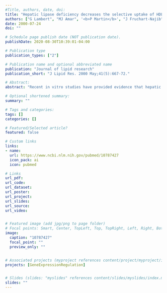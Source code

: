 ```yaml
---
#Title, authors, date, doi:
title: "Hepatic lipase deficiency decreases the selective uptake of HDL-cholesteryl esters in vivo."
authors: ["G Lambert", "MJ Amar", '<b>P Martin</b>', "J Fruchart-Najib", "B Foger", "RD Shamburek", "HB Brewer", "S Santamarina-Fojo"]
date: 2000-07-24
doi: ""

# Schedule page publish date (NOT publication date).
publishDate: 2020-08-30T10:39:01-04:00

# Publication type
publication_types: ["2"]

# Publication name and optional abbreviated name
publication: "Journal of lipid research"
publication_short: "J Lipid Res. 2000 May;41(5):667-72."

# Abstract:
abstract: "Recent in vitro studies have provided evidence that hepatic lipase (HL) facilitates the selective uptake of HDL cholesteryl esters (CE), but the in vivo physiological relevance of this process has not been demonstrated. To evaluate the role that HL plays in facilitating the selective uptake of HDL-CE in vivo, we studied the metabolism of [(3)H]CEt, (125)I-labeled apolipoprotein (apo) A-I, and (131)I-labeled apoA-II-labeled HDL in HL-deficient mice. Kinetic analysis revealed similar catabolism of (125)I-labeled apoA-I (as well as (131)I-labeled apoA-II) in C57BL controls and HL deficient mice, with fractional catabolic rates (FCR) of 2.17 +/- 0.15 and 2.16 +/- 0.11 d(-)(1) (2.59 +/- 0.14 and 2.67 +/- 0.13 d(-)(1), respectively). In contrast, despite similar hepatic scavenger receptor BI expression, HL-deficient mice had delayed clearance of [(3)H]CEt compared to controls (FCR = 3.66 +/- 0.29 and 4.41 +/- 0.18 d(-)(1), P < 0.05). The hepatic accumulation of [(3)H]CEt in HL-deficient mice (62.3 +/- 2.1% of total) was significantly less than in controls (72.7 +/- 3.0%), while the [(3)H]CEt remaining in the plasma compartment increased (20.7 +/- 1.8% and 12.6 +/- 0.5%) (P < 0.05, all). In summary, HL deficiency does not alter the catabolism of apoA-I and apoA-II but decreases the hepatic uptake and the plasma clearance of HDL-CE. These data establish for the first time an important role for HL in facilitating the selective uptake of HDL-CE in vivo."

# Optional shortened summary:
summary: ""

# Tags and categories:
tags: []
categories: []

# Featured/Selected article?
featured: false

# Custom links
links:
- name:
  url: https://www.ncbi.nlm.nih.gov/pubmed/10787427
  icon_pack: ai
  icon: pubmed

# Links
url_pdf:
url_code:
url_dataset:
url_poster:
url_project:
url_slides:
url_source:
url_video:


# Featured image (add jpg/png to page folder)
# Focal points: Smart, Center, TopLeft, Top, TopRight, Left, Right, BottomLeft, Bottom, BottomRight
image: 
  caption: "10787427"
  focal_point: ""
  preview_only: ""


# Associated projects (myproject references content/project/myproject/index.md)
projects: [GeneExpressionRegulation]


# Slides (slides: "myslides" references content/slides/myslides/index.md)
slides: ""
---
```

